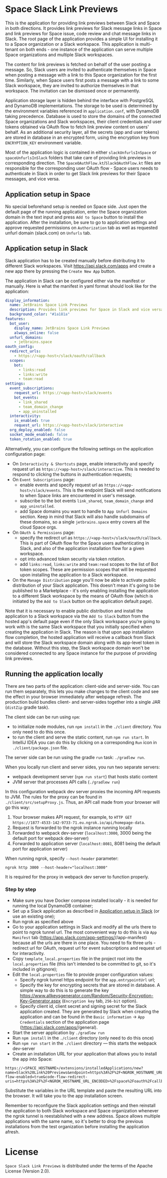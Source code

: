 # Space Slack Link Previews

This is the application for providing link previews between Slack and Space in both directions. It provides link previews 
for Slack message links in Space and link previews for Space issue, code review and chat message links in Slack.
The root page of the application provides a simple UI for installing it to a Space organization or a Slack workspace.
This application is multi-tenant on both ends - one instance of the application can serve multiple Space organizations
and multiple Slack workspaces.

The content for link previews is fetched on behalf of the user posting a message. So, Slack users are invited to authenticate
themselves in Space when posting a message with a link to this Space organization for the first time.
Similarly, when Space users first posts a message with a link to some Slack workspace, they are invited to authorize themselves
in that workspace. The invitation can be dismissed once or permanently.

Application storage layer is hidden behind the interface with PostgreSQL and DynamoDB implementations. The storage to be used
is determined by the environment variables referenced in `application.conf`, with DynamoDB taking precedence.
Database is used to store the domains of the connected Space organizations and Slack workspaces, their client credentials and
user tokens obtained via OAuth flow to fetch link preview content on users' behalf. As an additional security layer,
all the secrets (app and user tokens) are stored in database in an encrypted form, using the encryption key 
from `ENCRYPTION_KEY` environment variable.

Most of the application logic is contained in either `slackUnfurlsInSpace` or `spaceUnfurlsInSlack` folders that take care 
of providing link previews in corresponding direction. The `SpaceOAuthFlow.kt`/`SlackOAuthFlow.kt` files are responsible for 
the corresponding user OAuth flow - Space users needs to authenticate in Slack in order to get Slack link previews 
for their Space messages, and vice versa.

## Application setup in Space

No special beforehand setup is needed on Space side. Just open the default page of the running application, enter the Space organization
domain in the text input and press `Add to Space` button to install the application. After the installation, be sure to go to application settings
and approve requested permissions on `Authorization` tab as well as requested unfurl domain (slack.com) on `Unfurls` tab.

## Application setup in Slack

Slack application has to be created manually before distributing it to different Slack workspaces. Visit https://api.slack.com/apps 
and create a new app there by pressing the `Create New App` button. 

The application in Slack can be configured either via the manifest or manually. Here is what the manifest in yaml format should look like for the application: 

```yaml
display_information:
  name: JetBrains Space Link Previews
  description: Provides link previews for Space in Slack and vice versa
  background_color: "#1a181a"
features:
  bot_user:
    display_name: JetBrains Space Link Previews
    always_online: false
  unfurl_domains:
    - jetbrains.space
oauth_config:
  redirect_urls:
    - https://<app-host>/slack/oauth/callback
  scopes:
    bot:
      - links:read
      - links:write
      - team:read
settings:
  event_subscriptions:
    request_url: https://<app-host>/slack/events
    bot_events:
      - link_shared
      - team_domain_change
      - app_uninstalled
  interactivity:
    is_enabled: true
    request_url: https://<app-host>/slack/interactive
  org_deploy_enabled: false
  socket_mode_enabled: false
  token_rotation_enabled: true
```

Alternatively, you can configure the following settings on the application configuration page:
* On `Interactivity & Shortcuts` page, enable interactivity and specify request url as `https://<app-host>/slack/interactive`.
  This is needed to respond to clicking the buttons in authentication requests;
* On `Event Subscriptions` page:
  * enable events and specify request url as `https://<app-host>/slack/events`.
    This is the endpoint Slack will send notifications to when Space links are encountered in user's message.
  * subscribe to the bot events `link_shared`, `team_domain_change` and `app_uninstalled`.
  * add Space domains you want to handle to `App Unfurl Domains` section. Keep in mind that Slack will also handle subdomains of these domains, so a single `jetbrains.space` entry covers all the cloud Space orgs.
* On `OAuth & Permissions` page:
  * specify the redirect url as `https://<app-host>/slack/oauth/callback`.
    This is part of OAuth flow for the Space users authenticating in Slack, and also of the application installation flow for a given workspace.
  * opt into advanced token security via token rotation.
  * add `links:read`, `links:write` and `team:read` scopes to the list of Bot token scopes.
    These are permission scopes that will be requested upon installing the application to a Slack workspace.
* On the `Manage Distribution` page you'll now be able to activate public distribution of your Slack application.
  This doesn't mean it's going to be published to a Marketplace - it's only enabling installing the application to a different Slack workspace
  by the means of OAuth flow (which is initiated by the `Add to Slack` button on the application default page). 
  
Note that it is necessary to enable public distribution and install the application to a Slack workspace via the `Add to Slack` button from the hosted app's default page
even if the only Slack workspace you're going to work with is the same Slack workspace that you initially specified when creating the application in Slack.
The reason is that upon app installation flow completion, the hosted application will receive a callback from Slack and will store
the Slack workspace domain along with its app-level token in the database. Without this step, the Slack workspace domain won't be considered
connected to any Space instance for the purpose of providing link previews.

## Running the application locally

There are two parts of the application: client-side and server-side. You can run them separately, this lets 
you make changes to the client code and see the effect in your browser immediately after webpage refresh. 
The production build bundles client- and server-sides together into a single JAR (`distZip` gradle task).

The client side can be run using `npm`:
- to initialize node modules, run `npm install` in the `./client` directory. You only need to do this once.
- to run the client and serve the static content, run `npm run start`. In IntelliJ IDEA you can do this by clicking
  on a corresponding `Run` icon in `./client/package.json` file.

The server side can be run using the gradle `run` task: `./gradlew run`.

When you locally run client and server sides, you run two separate servers:
- webpack development server (`npm run start`) that hosts static content
- JVM server that processes API calls (`./gradlew run`)

In this configuration webpack dev server proxies the incoming API requests to JVM. The rules for the proxy can be found in
`./client/src/setupProxy.js`. Thus, an API call made from your browser will go this way:

1. Your browser makes API request, for example, to `HTTP GET https://1877-4533-142-9733-71.eu.ngrok.io/api/homepage-data`.
2. Request is forwarded to the ngrok instance running locally
3. Forwarded to webpack dev-server (`localhost:3000`, 3000 being the default port for webpack dev-server)
4. Forwarded to application server (`localhost:8081`, 8081 being the default port for application server)

When running ngrok, specify `--host-header` parameter:

```shell
ngrok http 3000 --host-header="localhost:3000"
```
It is required for the proxy in webpack dev server to function properly.

### Step by step

* Make sure you have Docker compose installed locally - it is needed for running the local DynamoDB container;
* Set up a Slack application as described in [Application setup in Slack](#application-setup-in-slack) (or use an existing one);
* Run ngrok as specified above
* Go to your application settings in Slack and modify all the urls there to point to ngrok tunnel url.
  The most convenient way to do this is via `App Manifest` tab (https://app.slack.com/app-settings/<team-id>/<app-id>/app-manifest) because 
  all the urls are there in one place. You need to fix three urls - redirect url for OAuth, request url for event subscriptions and request url for interactivity.
* Copy `template_local.properties` file in the project root into the `local.properties` file (this isn't intended to be committed to git, so it's included in gitignore);
* Edit the `local.properties` file to provide proper configuration values: 
  * Specify ngrok tunnel https endpoint for the `app.entrypointUrl` url;
  * Specify the key for encrypting secrets that are stored in database. A simple way to do this is to generate the key 
    https://www.allkeysgenerator.com/Random/Security-Encryption-Key-Generator.aspx (`Encryption key` tab, `256-bit` option).
  * Specify client id, client secret and signing secret for the Slack application created. They are generated by Slack when creating the application
    and can be found in the `Basic information` -> `App Credentials` section of the application page (https://api.slack.com/apps/<app-id>/general).
* Start the server application by `./gradlew run`
* Run `npm install` in the `./client` directory (only need to do this once)
* Run `npm run start` in the `./client` directory — this starts the webpack dev-server
* Create an installation URL for your application that allows you to install the app into Space:

```
https://<SPACE_HOSTNAME>/extensions/installedApplications/new?name=Slack%20Link%20Previews&endpoint=https%3A%2F%2F<NGROK_HOSTNAME_URL_ENCODED>%2Fspace%2Fapi&code-flow-enabled=true&code-flow-redirect-uris=https%3A%2F%2F<NGROK_HOSTNAME_URL_ENCODED>%2Fspace%2Foauth%2Fcallback
```

Substitute the variables in the URL template and paste the resulting URL into the browser. It will take you to the
app installation screen.
 
Remember to reconfigure the Slack application settings and then reinstall the application to both Slack workspace and Space organization 
whenever the ngrok tunnel is reestablished with a new address. Space allows multiple applications with the same name, so it's better to drop
the previous installations from the test organization before installing the application afresh.

# License

`Space Slack Link Previews` is distributed under the terms of the Apache License (Version 2.0).
